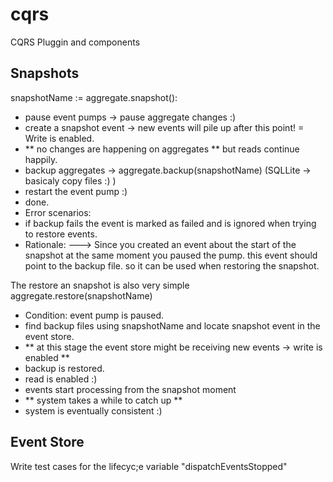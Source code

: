 # cqrs
CQRS Pluggin and components


## Snapshots

snapshotName := aggregate.snapshot():
 - pause event pumps -> pause aggregate changes :)
 - create a snapshot event -> new events will pile up after this point! = Write is enabled.
 - ** no changes are happening on aggregates ** but reads continue happily.
 - backup aggregates -> aggregate.backup(snapshotName)  (SQLLite -> basicaly copy files :) )
 - restart the event pump :)
 - done.
 - Error scenarios:
 - if backup fails the event is marked as failed and is ignored when trying to restore events.
 - Rationale:
 ---> Since you created an event about the start of the snapshot at the same moment you paused the pump. this event should point to the backup file. so it can be used when restoring the snapshot.


 The restore an snapshot is also very simple
 aggregate.restore(snapshotName)
 - Condition: event pump is paused.
 - find backup files using snapshotName and locate snapshot event in the event store.
 - ** at this stage the event store might be receiving new events -> write is enabled **
 - backup is restored.
 - read is enabled :)
 - events start processing from the snapshot moment
 - ** system takes a while to catch up **
 - system is eventually consistent :)


## Event Store

Write test cases for the lifecyc;e variable "dispatchEventsStopped"